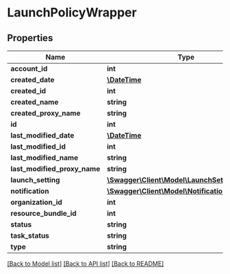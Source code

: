 # LaunchPolicyWrapper

## Properties
Name | Type | Description | Notes
------------ | ------------- | ------------- | -------------
**account_id** | **int** |  | [optional] 
**created_date** | [**\DateTime**](\DateTime.md) |  | [optional] 
**created_id** | **int** |  | [optional] 
**created_name** | **string** |  | [optional] 
**created_proxy_name** | **string** |  | [optional] 
**id** | **int** |  | [optional] 
**last_modified_date** | [**\DateTime**](\DateTime.md) |  | [optional] 
**last_modified_id** | **int** |  | [optional] 
**last_modified_name** | **string** |  | [optional] 
**last_modified_proxy_name** | **string** |  | [optional] 
**launch_setting** | [**\Swagger\Client\Model\LaunchSettingWrapper**](LaunchSettingWrapper.md) |  | [optional] 
**notification** | [**\Swagger\Client\Model\NotificationWrapper**](NotificationWrapper.md) |  | [optional] 
**organization_id** | **int** |  | [optional] 
**resource_bundle_id** | **int** |  | [optional] 
**status** | **string** |  | [optional] 
**task_status** | **string** |  | [optional] 
**type** | **string** |  | [optional] 

[[Back to Model list]](../README.md#documentation-for-models) [[Back to API list]](../README.md#documentation-for-api-endpoints) [[Back to README]](../README.md)


